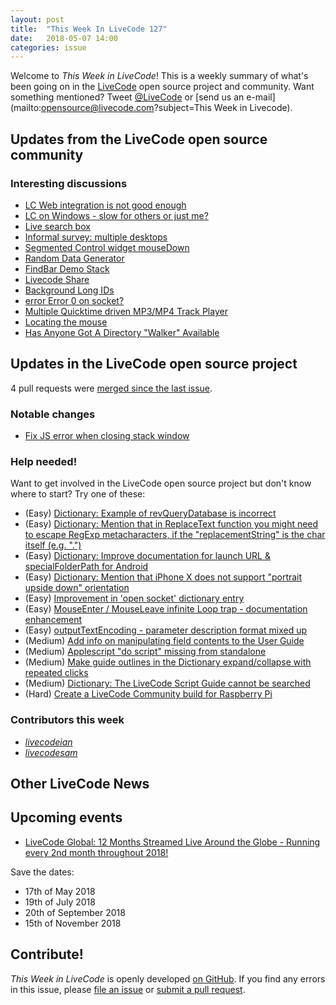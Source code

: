 ```yaml
---
layout: post
title:  "This Week In LiveCode 127"
date:   2018-05-07 14:00
categories: issue
---
```


Welcome to *This Week in LiveCode*!  This is a weekly summary of what's been
going on in the [LiveCode](https://livecode.com/) open source project and
community.  Want something mentioned?  Tweet
[@LiveCode](https://twitter.com/LiveCode) or
[send us an e-mail](mailto:opensource@livecode.com?subject=This Week in Livecode).

## Updates from the LiveCode open source community

<!---
### News & blog posts

- [LiveCode 9.0 GM](https://livecode.com/livecode-9-0-gm/)
--->



### Interesting discussions

- [LC Web integration is not good enough](https://www.mail-archive.com/use-livecode@lists.runrev.com/msg94418.html)
- [LC on Windows - slow for others or just me?](https://www.mail-archive.com/use-livecode@lists.runrev.com/msg94421.html)
- [Live search box](https://www.mail-archive.com/use-livecode@lists.runrev.com/msg94426.html)
- [Informal survey: multiple desktops](https://www.mail-archive.com/use-livecode@lists.runrev.com/msg94431.html)
- [Segmented Control widget mouseDown](https://www.mail-archive.com/use-livecode@lists.runrev.com/msg94461.html)
- [Random Data Generator](https://www.mail-archive.com/use-livecode@lists.runrev.com/msg94480.html)
- [FindBar Demo Stack](https://www.mail-archive.com/use-livecode@lists.runrev.com/msg94487.html)
- [Livecode Share](https://www.mail-archive.com/use-livecode@lists.runrev.com/msg94498.html)
- [Background Long IDs](https://www.mail-archive.com/use-livecode@lists.runrev.com/msg94549.html)
- [error Error 0 on socket?](https://www.mail-archive.com/use-livecode@lists.runrev.com/msg94551.html)
- [Multiple Quicktime driven MP3/MP4 Track Player](https://www.mail-archive.com/use-livecode@lists.runrev.com/msg94553.html)
- [Locating the mouse](https://www.mail-archive.com/use-livecode@lists.runrev.com/msg94558.html)
- [Has Anyone Got A Directory \"Walker\" Available](https://www.mail-archive.com/use-livecode@lists.runrev.com/msg94562.html)


## Updates in the LiveCode open source project

4 pull requests were [merged since the last issue](https://github.com/search?utf8=✓&q=org%3Alivecode+is%3Apublic+is%3Apr+is%3Amerged+merged%3A2018-04-30..2018-05-06&type=Issues).


<!---
### New LiveCode releases

- [LiveCode 8.1.10 RC-1](https://downloads.livecode.com/livecode/#8_1_10)
--->


### Notable changes

- [Fix JS error when closing stack window](https://github.com/livecode/livecode/pull/6503)


<!---
### Bug of the week

- [Bug 21219 - Setting liststyle of selectecLines affects lines that aren't selected](http://quality.livecode.com/show_bug.cgi?id=21219)

The reporter provided useful info, a detailed recipe as well as a helpful sample stack that allowed us to test and confirm the problem quickly.
--->

### Help needed!

Want to get involved in the LiveCode open source project but don't know where
to start?  Try one of these:

- (Easy) [Dictionary: Example of revQueryDatabase is incorrect](https://quality.livecode.com/show_bug.cgi?id=21234)
- (Easy) [Dictionary: Mention that in ReplaceText function you might need to escape RegExp metacharacters, if the "replacementString" is the char itself (e.g. ".")](http://quality.livecode.com/show_bug.cgi?id=20943)
- (Easy) [Dictionary: Improve documentation for launch URL & specialFolderPath for Android](http://quality.livecode.com/show_bug.cgi?id=20722)
- (Easy) [Dictionary: Mention that iPhone X does not support "portrait upside down" orientation](http://quality.livecode.com/show_bug.cgi?id=20640)
- (Easy) [Improvement in 'open socket' dictionary entry](http://quality.livecode.com/show_bug.cgi?id=19597)
- (Easy) [MouseEnter / MouseLeave infinite Loop trap - documentation enhancement](http://quality.livecode.com/show_bug.cgi?id=20529)
- (Easy) [outputTextEncoding - parameter description format mixed up](http://quality.livecode.com/show_bug.cgi?id=19351)
- (Medium) [Add info on manipulating field contents to the User Guide](http://quality.livecode.com/show_bug.cgi?id=18990)
- (Medium) [Applescript "do script" missing from standalone](http://quality.livecode.com/show_bug.cgi?id=20993)
- (Medium) [Make guide outlines in the Dictionary expand/collapse with repeated clicks](http://quality.livecode.com/show_bug.cgi?id=18184)
- (Medium) [Dictionary: The LiveCode Script Guide cannot be searched](http://quality.livecode.com/show_bug.cgi?id=15957)
- (Hard) [Create a LiveCode Community build for Raspberry Pi](http://forums.livecode.com/viewtopic.php?f=76&t=27912)

### Contributors this week

- *[livecodeian](https://github.com/livecodeian)*
- *[livecodesam](https://github.com/livecodesam)*


## Other LiveCode News

<!---
This section brings you other interesting news from across the LiveCode universe over the last week. This section may include non OSS projects.

- [mergAccessory](https://www.mail-archive.com/use-livecode@lists.runrev.com/msg94136.html)
- [mergBLE usage](https://www.mail-archive.com/use-livecode@lists.runrev.com/msg94207.html)
- [Mac app code signing for beginners](https://www.mail-archive.com/use-livecode@lists.runrev.com/msg94306.html)
- [Scott Rossi and TactileMedia](https://www.mail-archive.com/use-livecode@lists.runrev.com/msg94375.html)
--->


## Upcoming events

* [LiveCode Global: 12 Months Streamed Live Around the Globe - Running every 2nd month throughout 2018!](https://livecode.com/global/) 

Save the dates:

- 17th of May 2018
- 19th of July 2018
- 20th of September 2018
- 15th of November 2018


## Contribute!

*This Week in LiveCode* is openly developed
[on GitHub](https://github.com/livecode/this-week-in-livecode).
If you find any errors in this issue, please
[file an issue](https://github.com/livecode/this-week-in-livecode/issues) or
[submit a pull request](https://github.com/livecode/this-week-in-livecode/pulls).
